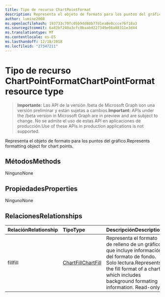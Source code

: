 ```yaml
---
title: Tipo de recurso ChartPointFormat
description: Representa el objeto de formato para los puntos del gráfico.
author: lumine2008
ms.openlocfilehash: 193733c70fc05b9dd88b77d1ea8e0ccce76f18a3
ms.sourcegitcommit: 6a82bf240a3cfc0baabd227349e08a08311e3d44
ms.translationtype: MT
ms.contentlocale: es-ES
ms.lasthandoff: 12/18/2018
ms.locfileid: "27347211"
---
```

# <a name="chartpointformat-resource-type"></a><span data-ttu-id="208e0-103">Tipo de recurso ChartPointFormat</span><span class="sxs-lookup"><span data-stu-id="208e0-103">ChartPointFormat resource type</span></span>

> <span data-ttu-id="208e0-104">**Importante:** Las API de la versión /beta de Microsoft Graph son una versión preliminar y están sujetas a cambios.</span><span class="sxs-lookup"><span data-stu-id="208e0-104">**Important:** APIs under the /beta version in Microsoft Graph are in preview and are subject to change.</span></span> <span data-ttu-id="208e0-105">No se admite el uso de estas API en aplicaciones de producción.</span><span class="sxs-lookup"><span data-stu-id="208e0-105">Use of these APIs in production applications is not supported.</span></span>

<span data-ttu-id="208e0-106">Representa el objeto de formato para los puntos del gráfico.</span><span class="sxs-lookup"><span data-stu-id="208e0-106">Represents formatting object for chart points.</span></span>


## <a name="methods"></a><span data-ttu-id="208e0-107">Métodos</span><span class="sxs-lookup"><span data-stu-id="208e0-107">Methods</span></span>
<span data-ttu-id="208e0-108">Ninguno</span><span class="sxs-lookup"><span data-stu-id="208e0-108">None</span></span>

## <a name="properties"></a><span data-ttu-id="208e0-109">Propiedades</span><span class="sxs-lookup"><span data-stu-id="208e0-109">Properties</span></span>
<span data-ttu-id="208e0-110">Ninguno</span><span class="sxs-lookup"><span data-stu-id="208e0-110">None</span></span>

## <a name="relationships"></a><span data-ttu-id="208e0-111">Relaciones</span><span class="sxs-lookup"><span data-stu-id="208e0-111">Relationships</span></span>
| <span data-ttu-id="208e0-112">Relación</span><span class="sxs-lookup"><span data-stu-id="208e0-112">Relationship</span></span> | <span data-ttu-id="208e0-113">Tipo</span><span class="sxs-lookup"><span data-stu-id="208e0-113">Type</span></span>   |<span data-ttu-id="208e0-114">Descripción</span><span class="sxs-lookup"><span data-stu-id="208e0-114">Description</span></span>|
|:---------------|:--------|:----------|
|<span data-ttu-id="208e0-115">fill</span><span class="sxs-lookup"><span data-stu-id="208e0-115">fill</span></span>|[<span data-ttu-id="208e0-116">ChartFill</span><span class="sxs-lookup"><span data-stu-id="208e0-116">ChartFill</span></span>](chartfill.md)|<span data-ttu-id="208e0-p102">Representa el formato de relleno de un gráfico, que incluye información del formato de fondo. Solo lectura.</span><span class="sxs-lookup"><span data-stu-id="208e0-p102">Represents the fill format of a chart, which includes background formating information. Read-only.</span></span>|

<!-- uuid: 8fcb5dbc-d5aa-4681-8e31-b001d5168d79
2015-10-25 14:57:30 UTC -->
<!-- {
  "type": "#page.annotation",
  "description": "ChartPointFormat resource",
  "keywords": "",
  "section": "documentation",
  "tocPath": ""
}-->